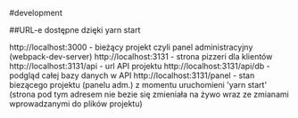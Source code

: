#development

##URL-e dostępne dzięki yarn start

http://localhost:3000 - bieżący projekt czyli panel administracyjny (webpack-dev-server)
http://localhost:3131 - strona pizzeri dla klientów
http://localhost:3131/api -  url API projektu
http://localhost:3131/api/db - podgląd całej bazy danych w API
http://localhost:3131/panel - stan biezącego projektu (panelu adm.) z momentu uruchomieni 'yarn start' (strona pod tym adresem nie bezie się zmieniała na żywo wraz ze zmianami wprowadzanymi do plików projektu)
